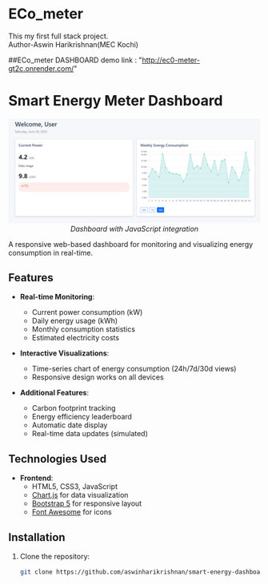 # ECo_meter

This my first full stack project.
<br/>
Author-Aswin Harikrishnan(MEC Kochi)

##ECo_meter
DASHBOARD demo link : "http://ec0-meter-gt2c.onrender.com/"

# Smart Energy Meter Dashboard

<div align="center">
  <img src="./UI/UI_with_js_integration.png" width="800" alt="Dashboard UI">
  <br>
  <em>Dashboard with JavaScript integration</em>
</div>

A responsive web-based dashboard for monitoring and visualizing energy consumption in real-time.

## Features

- **Real-time Monitoring**:
  - Current power consumption (kW)
  - Daily energy usage (kWh)
  - Monthly consumption statistics
  - Estimated electricity costs

- **Interactive Visualizations**:
  - Time-series chart of energy consumption (24h/7d/30d views)
  - Responsive design works on all devices

- **Additional Features**:
  - Carbon footprint tracking
  - Energy efficiency leaderboard
  - Automatic date display
  - Real-time data updates (simulated)

## Technologies Used

- **Frontend**:
  - HTML5, CSS3, JavaScript
  - [Chart.js](https://www.chartjs.org/) for data visualization
  - [Bootstrap 5](https://getbootstrap.com/) for responsive layout
  - [Font Awesome](https://fontawesome.com/) for icons

## Installation

1. Clone the repository:
   ```bash
   git clone https://github.com/aswinharikrishnan/smart-energy-dashboard.git
